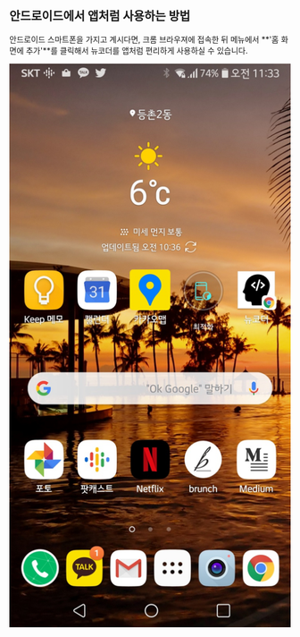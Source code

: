 ## 안드로이드에서 앱처럼 사용하는 방법

안드로이드 스마트폰을 가지고 계시다면, 크롬 브라우져에 접속한 뒤 메뉴에서 **'홈 화면에 추가'**를 클릭해서 뉴코더를 앱처럼 편리하게 사용하실 수 있습니다.

![](../img/모바일에서_안드로이드.jpg)